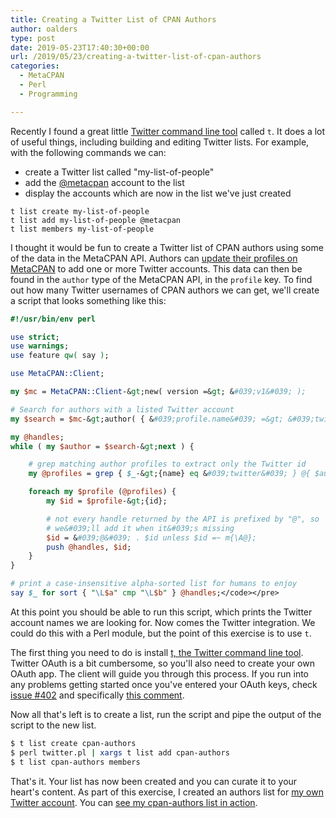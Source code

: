 ```yaml
---
title: Creating a Twitter List of CPAN Authors
author: oalders
type: post
date: 2019-05-23T17:40:30+00:00
url: /2019/05/23/creating-a-twitter-list-of-cpan-authors
categories:
  - MetaCPAN
  - Perl
  - Programming

---
```

Recently I found a great little [Twitter command line tool][1] called `t`. It does a lot of useful things, including building and editing Twitter lists. For example, with the following commands we can:

  * create a Twitter list called "my-list-of-people"
  * add the [@metacpan][2] account to the list
  * display the accounts which are now in the list we've just created

<pre><code class="language-bash">t list create my-list-of-people
t list add my-list-of-people @metacpan
t list members my-list-of-people</code></pre>

I thought it would be fun to create a Twitter list of CPAN authors using some of the data in the MetaCPAN API. Authors can [update their profiles on MetaCPAN][3] to add one or more Twitter accounts. This data can then be found in the `author` type of the MetaCPAN API, in the `profile` key. To find out how many Twitter usernames of CPAN authors we can get, we'll create a script that looks something like this:

```perl
#!/usr/bin/env perl

use strict;
use warnings;
use feature qw( say );

use MetaCPAN::Client;

my $mc = MetaCPAN::Client-&gt;new( version =&gt; &#039;v1&#039; );

# Search for authors with a listed Twitter account
my $search = $mc-&gt;author( { &#039;profile.name&#039; =&gt; &#039;twitter&#039; } );

my @handles;
while ( my $author = $search-&gt;next ) {

    # grep matching author profiles to extract only the Twitter id
    my @profiles = grep { $_-&gt;{name} eq &#039;twitter&#039; } @{ $author-&gt;profile };

    foreach my $profile (@profiles) {
        my $id = $profile-&gt;{id};

        # not every handle returned by the API is prefixed by "@", so
        # we&#039;ll add it when it&#039;s missing
        $id = &#039;@&#039; . $id unless $id =~ m{\A@};
        push @handles, $id;
    }
}

# print a case-insensitive alpha-sorted list for humans to enjoy
say $_ for sort { "\L$a" cmp "\L$b" } @handles;</code></pre>
```

At this point you should be able to run this script, which prints the Twitter account names we are looking for. Now comes the Twitter integration. We could do this with a Perl module, but the point of this exercise is to use `t`.

The first thing you need to do is install [t, the Twitter command line tool][1]. Twitter OAuth is a bit cumbersome, so you'll also need to create your own OAuth app. The client will guide you through this process. If you run into any problems getting started once you've entered your OAuth keys, check [issue #402][4] and specifically [this comment][5].

Now all that's left is to create a list, run the script and pipe the output of the script to the new list.

```bash
$ t list create cpan-authors
$ perl twitter.pl | xargs t list add cpan-authors
$ t list cpan-authors members
```

That's it. Your list has now been created and you can curate it to your heart's content. As part of this exercise, I created an authors list for [my own Twitter account][6]. You can [see my cpan-authors list in action][7].

 [1]: https://github.com/sferik/t
 [2]: https://twitter.com/metacpan
 [3]: https://metacpan.org/account/profile
 [4]: https://github.com/sferik/t/issues/402
 [5]: https://github.com/sferik/t/issues/402#issuecomment-466909077
 [6]: https://twitter.com/olafalders
 [7]: https://twitter.com/olafalders/lists/cpan-authors
